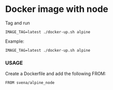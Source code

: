 # Docker image with node 

Tag and run
```
IMAGE_TAG=latest ./docker-up.sh alpine
```

Example:
```
IMAGE_TAG=latest ./docker-up.sh alpine
```

### USAGE

Create a Dockerfile and add the following FROM:

```
FROM svena/alpine_node
```
